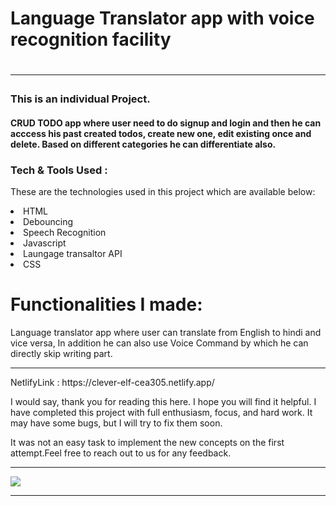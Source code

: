 <h1>Language Translator app with voice recognition facility <h1>
<hr>

<h3>This is an individual Project.</h3>

<h4>CRUD TODO app where user need to do signup and login and then he can acccess his past created todos, create new one, edit existing once and delete. Based on different categories he can differentiate also.</h4>

<h3> Tech & Tools Used : </h3>

These are the technologies used in this project which are available below:


<li>HTML</li>

<li>Debouncing</li>

<li>Speech Recognition</li>

<li>Javascript</li>

<li>Laungage transaltor API</li>

<li>CSS</li>


# Functionalities I made:


Language translator app where user can translate from English to hindi and vice versa, In addition he can also use Voice Command by which he can directly skip writing part.
<hr>
NetlifyLink : https://clever-elf-cea305.netlify.app/

I would say, thank you for reading this here. I hope you will find it helpful. I have completed this project with full enthusiasm, focus, and hard work. It may have some bugs, but I will try to fix them soon.

It was not an easy task to implement the new concepts on the first attempt.Feel free to reach out to us for any feedback.

<hr>

<img src="https://user-images.githubusercontent.com/101566134/185590880-57495374-1537-441c-a5c8-38eaed685723.png"/><hr>

